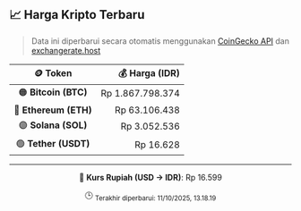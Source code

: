 

<!-- HARGA_KRIPTO -->
## 📈 Harga Kripto Terbaru

> Data ini diperbarui secara otomatis menggunakan [CoinGecko API](https://www.coingecko.com/) dan [exchangerate.host](https://exchangerate.host/)

<div align="center">

| 🪙 Token | 💰 Harga (IDR) |
|:------:|---------------:|
| 🟠 **Bitcoin (BTC)**   | Rp 1.867.798.374 |
| 🔵 **Ethereum (ETH)**  | Rp 63.106.438 |
| 🟣 **Solana (SOL)**    | Rp 3.052.536 |
| 🟢 **Tether (USDT)**   | Rp 16.628 |

---

💱 **Kurs Rupiah (USD → IDR)**: Rp 16.599

🕒 <sub>Terakhir diperbarui: 11/10/2025, 13.18.19</sub>

</div>
<!-- /HARGA_KRIPTO -->